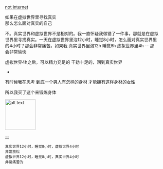 
[not internet](https://github.com/7900ms/000nottheater_deserted_systemlibrary/blob/master/supplementary/chain-separating-隔离导致更好的隔离.md)

如果在虚拟世界里寻找真实<br>
那么怎么面对真实的自己

不。真实世界和虚拟世界不是相对的。我一直怀疑我做错了一件事，那就是在虚拟世界里寻找真实。一天在虚拟世界里泡12小时，睡觉8小时，怎么面对真实世界里的4小时？那会非常痛苦。如果我 真实世界里泡12h 睡觉8h 虚拟世界里4h -- 那会非常愉快

虚拟世界4h之后，可以精力充足的 干劲十足的，回到真实世界

-

有时候我在思考 到底一个男人有怎样的身材 才能拥有这样身材的女性

所以我买了这个来锻炼身体

<img src="http://i.imgur.com/TDlf8KI.jpg" alt="alt text" width="100px">


[--](https://github.com/7900ms/000nottheater_deserted_systemthunder/tree/master/slow/on-muscle)

```
真实世界12小时，睡觉8小时，虚拟世界4小时
非常放松
虚拟世界12小时，睡觉8小时，真实世界4小时
非常痛苦的
```

